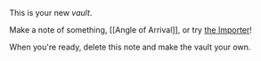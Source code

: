 This is your new *vault*.

Make a note of something, [[Angle of Arrival]], or try [the Importer](https://help.obsidian.md/Plugins/Importer)!

When you're ready, delete this note and make the vault your own.